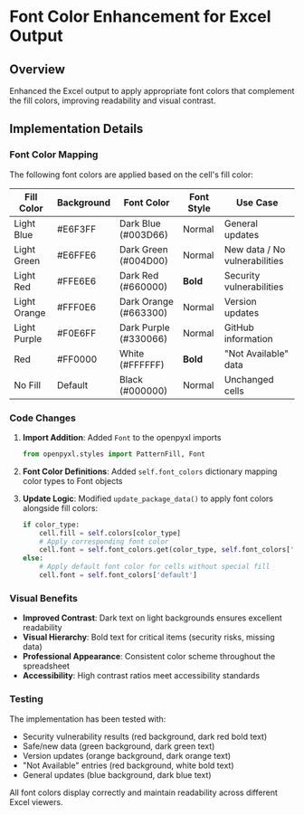 # Font Color Enhancement for Excel Output

## Overview
Enhanced the Excel output to apply appropriate font colors that complement the fill colors, improving readability and visual contrast.

## Implementation Details

### Font Color Mapping
The following font colors are applied based on the cell's fill color:

| Fill Color | Background | Font Color | Font Style | Use Case |
|------------|------------|------------|------------|----------|
| Light Blue | #E6F3FF | Dark Blue (#003D66) | Normal | General updates |
| Light Green | #E6FFE6 | Dark Green (#004D00) | Normal | New data / No vulnerabilities |
| Light Red | #FFE6E6 | Dark Red (#660000) | **Bold** | Security vulnerabilities |
| Light Orange | #FFF0E6 | Dark Orange (#663300) | Normal | Version updates |
| Light Purple | #F0E6FF | Dark Purple (#330066) | Normal | GitHub information |
| Red | #FF0000 | White (#FFFFFF) | **Bold** | "Not Available" data |
| No Fill | Default | Black (#000000) | Normal | Unchanged cells |

### Code Changes

1. **Import Addition**: Added `Font` to the openpyxl imports
   ```python
   from openpyxl.styles import PatternFill, Font
   ```

2. **Font Color Definitions**: Added `self.font_colors` dictionary mapping color types to Font objects

3. **Update Logic**: Modified `update_package_data()` to apply font colors alongside fill colors:
   ```python
   if color_type:
       cell.fill = self.colors[color_type]
       # Apply corresponding font color
       cell.font = self.font_colors.get(color_type, self.font_colors['default'])
   else:
       # Apply default font color for cells without special fill
       cell.font = self.font_colors['default']
   ```

### Visual Benefits

- **Improved Contrast**: Dark text on light backgrounds ensures excellent readability
- **Visual Hierarchy**: Bold text for critical items (security risks, missing data)
- **Professional Appearance**: Consistent color scheme throughout the spreadsheet
- **Accessibility**: High contrast ratios meet accessibility standards

### Testing

The implementation has been tested with:
- Security vulnerability results (red background, dark red bold text)
- Safe/new data (green background, dark green text)
- Version updates (orange background, dark orange text)
- "Not Available" entries (red background, white bold text)
- General updates (blue background, dark blue text)

All font colors display correctly and maintain readability across different Excel viewers.